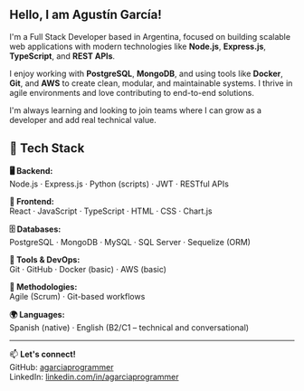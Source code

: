 ## Hello, I am Agustín García!

I'm a Full Stack Developer based in Argentina, focused on building scalable web applications with modern technologies like **Node.js**, **Express.js**, **TypeScript**, and **REST APIs**.

I enjoy working with **PostgreSQL**, **MongoDB**, and using tools like **Docker**, **Git**, and **AWS** to create clean, modular, and maintainable systems. I thrive in agile environments and love contributing to end-to-end solutions.

I'm always learning and looking to join teams where I can grow as a developer and add real technical value.

## 🧰 Tech Stack

**🖥️ Backend:**  
Node.js · Express.js · Python (scripts) · JWT · RESTful APIs

**🎨 Frontend:**  
React · JavaScript · TypeScript · HTML · CSS · Chart.js

**🗄️ Databases:**  
PostgreSQL · MongoDB · MySQL · SQL Server · Sequelize (ORM)

**🔧 Tools & DevOps:**  
Git · GitHub · Docker (basic) · AWS (basic)

**🧠 Methodologies:**  
Agile (Scrum) · Git-based workflows

**🌍 Languages:**  
Spanish (native) · English (B2/C1 – technical and conversational)

---

📫 **Let's connect!**  
GitHub: [agarciaprogrammer](https://github.com/agarciaprogrammer)  
LinkedIn: [linkedin.com/in/agarciaprogrammer](https://linkedin.com/in/agarciaprogrammer)
